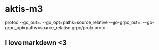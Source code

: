 # aktis-m3
protoc --go_out=. --go_opt=paths=source_relative --go-grpc_out=. --go-grpc_opt=paths=source_relative grpc/proto.proto


## I love markdown <3